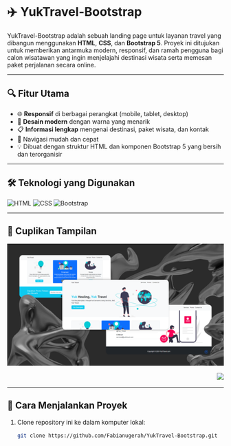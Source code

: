 # ✈️ YukTravel-Bootstrap

YukTravel-Bootstrap adalah sebuah landing page untuk layanan travel yang dibangun menggunakan **HTML**, **CSS**, dan **Bootstrap 5**. Proyek ini ditujukan untuk memberikan antarmuka modern, responsif, dan ramah pengguna bagi calon wisatawan yang ingin menjelajahi destinasi wisata serta memesan paket perjalanan secara online.

---

## 🔍 Fitur Utama

- 🌐 **Responsif** di berbagai perangkat (mobile, tablet, desktop)
- 🎨 **Desain modern** dengan warna yang menarik
- 📋 **Informasi lengkap** mengenai destinasi, paket wisata, dan kontak
- 🔗 Navigasi mudah dan cepat
- 💡 Dibuat dengan struktur HTML dan komponen Bootstrap 5 yang bersih dan terorganisir

---

## 🛠️ Teknologi yang Digunakan

![HTML](https://img.shields.io/badge/HTML5-E34F26?style=for-the-badge&logo=html5&logoColor=white) ![CSS](https://img.shields.io/badge/CSS3-1572B6?style=for-the-badge&logo=css3&logoColor=white) ![Bootstrap](https://img.shields.io/badge/Bootstrap-7952B3?style=for-the-badge&logo=bootstrap&logoColor=white)


---

## 📸 Cuplikan Tampilan

![Tampilan YukTravel Landing Page](images/yuk_travel.png)
<div align="right">
  <img src="https://visitor-badge.laobi.icu/badge?page_id=Fabianugerah.Fabianugerah&left_color=darkslateblue&right_color=royalblue&left_text=visitors" />
</div>

---

## 🚀 Cara Menjalankan Proyek

1. Clone repository ini ke dalam komputer lokal:
   ```bash
   git clone https://github.com/Fabianugerah/YukTravel-Bootstrap.git
